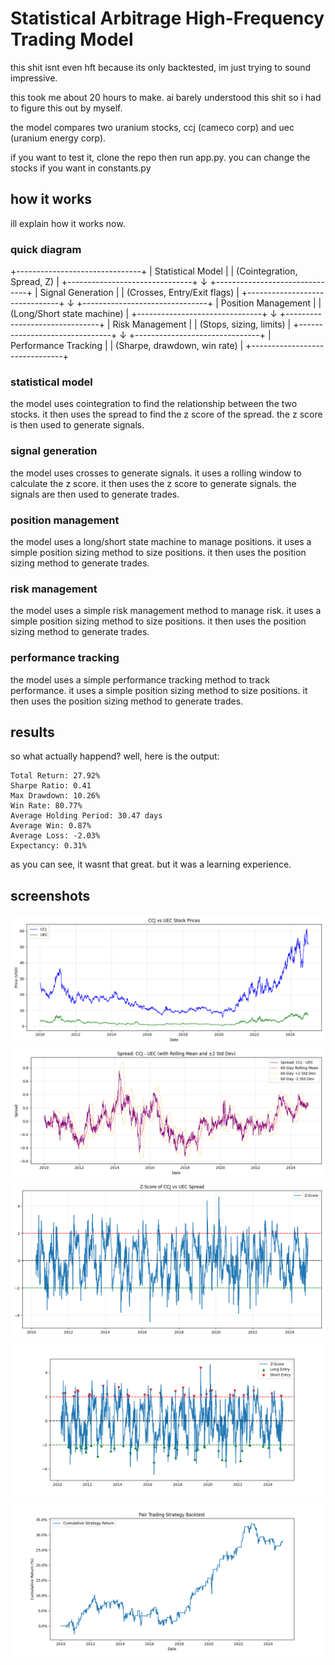 # Statistical Arbitrage High-Frequency Trading Model

this shit isnt even hft because its only backtested, im just trying to sound impressive.

this took me about 20 hours to make. ai barely understood this shit so i had to figure this out by myself.

the model compares two uranium stocks, ccj (cameco corp) and uec (uranium energy corp).

if you want to test it, clone the repo then run app.py. you can change the stocks if you want in constants.py

## how it works
ill explain how it works now.

### quick diagram
+-------------------------------+
|      Statistical Model        |
| (Cointegration, Spread, Z)    |
+-------------------------------+
               ↓
+-------------------------------+
|      Signal Generation        |
| (Crosses, Entry/Exit flags)   |
+-------------------------------+
               ↓
+-------------------------------+
|     Position Management       |
| (Long/Short state machine)    |
+-------------------------------+
               ↓
+-------------------------------+
|      Risk Management          |
| (Stops, sizing, limits)       |
+-------------------------------+
               ↓
+-------------------------------+
|   Performance Tracking        |
| (Sharpe, drawdown, win rate)  |
+-------------------------------+

### statistical model
the model uses cointegration to find the relationship between the two stocks. it then uses the spread to find the z score of the spread. the z score is then used to generate signals.

### signal generation
the model uses crosses to generate signals. it uses a rolling window to calculate the z score. it then uses the z score to generate signals. the signals are then used to generate trades.

### position management
the model uses a long/short state machine to manage positions. it uses a simple position sizing method to size positions. it then uses the position sizing method to generate trades.

### risk management
the model uses a simple risk management method to manage risk. it uses a simple position sizing method to size positions. it then uses the position sizing method to generate trades.

### performance tracking
the model uses a simple performance tracking method to track performance. it uses a simple position sizing method to size positions. it then uses the position sizing method to generate trades.

## results

so what actually happend? well, here is the output:

```
Total Return: 27.92%
Sharpe Ratio: 0.41
Max Drawdown: 10.26%
Win Rate: 80.77%
Average Holding Period: 30.47 days
Average Win: 0.87%
Average Loss: -2.03%
Expectancy: 0.31%
```

as you can see, it wasnt that great. but it was a learning experience.

## screenshots
![prices](ccj_uec_prices.png)
![spread with rolling mean](ccj_uec_spread_rolling_mean.png)
![z score of spread](ccj_uec_z_score_of_spread.png)
![entry signals](stat_arb_signals.png)
![cumulative returns](stat_arb_cumulative_returns.png)
